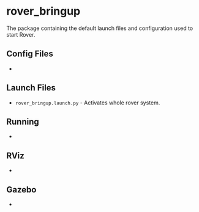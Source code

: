 # rover_bringup

The package containing the default launch files and configuration used to start Rover.

## Config Files
-

## Launch Files

- `rover_bringup.launch.py` - Activates whole rover system.

## Running
-

## RViz
-

## Gazebo
-